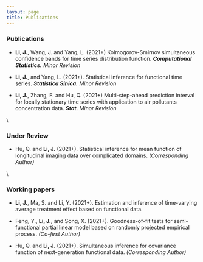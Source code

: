 ```yaml
---
layout: page
title: Publications
---
```







### Publications

* **Li, J.**, Wang, J.  and Yang, L. (2021+) Kolmogorov-Smirnov simultaneous confidence bands for time series 
distribution function. _**Computational Statistics.**_ _Minor Revision_

* **Li, J.**, and Yang, L. (2021+). Statistical inference for functional time series. _**Statistica Sinica.**_ _Minor Revision_

* **Li, J.**, Zhang, F. and Hu, Q. (2021+)   Multi-step-ahead prediction interval for locally stationary 
time series with application to air pollutants concentration data. _**Stat**_. _Minor Revision_


\

### Under Review


* Hu, Q. and **Li, J.** (2021+). Statistical inference for mean function of longitudinal imaging data over complicated domains. _(Corresponding Author)_ 


\


### Working papers

* **Li, J.**, Ma, S. and Li, Y. (2021+). Estimation and inference of time-varying average treatment effect based on functional data. 
 
 
* Feng, Y., **Li, J.**,  and Song, X. (2021+). Goodness-of-fit tests for semi-functional partial linear model   based on randomly projected empirical process. _(Co-first Author)_
 

* Hu, Q. and **Li, J.** (2021+). Simultaneous inference for  covariance function of next-generation functional data. _(Corresponding Author)_ 
